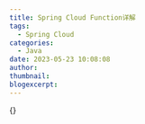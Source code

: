 ```yaml
---
title: Spring Cloud Function详解
tags:
  - Spring Cloud
categories:
  - Java
date: 2023-05-23 10:08:08
author:
thumbnail:
blogexcerpt:
---
```

{}
